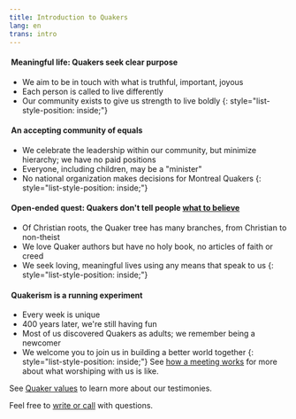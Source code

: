 ```yaml
---
title: Introduction to Quakers
lang: en
trans: intro
---
```

#### <i class="fab fa-fly fa-fw fa-2x color-1-light-text down_a_bit"></i> &nbsp;Meaningful life: Quakers seek clear purpose
  * We aim to be in touch with what is truthful, important, joyous 
  * Each person is called to live differently 
  * Our community exists to give us strength to live boldly
{: style="list-style-position: inside;"}
#### <i class="fas fa-arrows-alt-h fa-lg fa-fw fa-2x color-1-text down_a_bit"></i> &nbsp;An accepting community of equals
  * We celebrate the leadership within our community, but minimize hierarchy; we have no paid positions
  * Everyone, including children, may be a "minister"
  * No national organization makes decisions for Montreal Quakers
{: style="list-style-position: inside;"}
#### <i class="fas fa-road fa-lg fa-fw fa-2x color-1-dark-text down_a_bit"></i> &nbsp;Open-ended quest: Quakers don't tell people [what to believe](/testimonies.html) 
  * Of Christian roots, the Quaker tree has many branches, from Christian to non-theist
  * We love Quaker authors but have no holy book, no articles of faith or creed
  * We seek loving, meaningful lives using any means that speak to us
{: style="list-style-position: inside;"}
#### <i class="fas fa-vial fa-lg fa-fw fa-2x color-1-light-text down_a_bit"></i> &nbsp;Quakerism is a running experiment
  * Every week is unique
  * 400 years later, we're still having fun
  * Most of us discovered Quakers as adults; we remember being a newcomer
  * We welcome you to join us in building a better world together
{: style="list-style-position: inside;"}
See [how a meeting works](/about.html) for more about what worshiping with us is like.

See [Quaker values](/testimonies.html) to learn more about our testimonies.

Feel free to [write or call](/contact.html) with questions.
